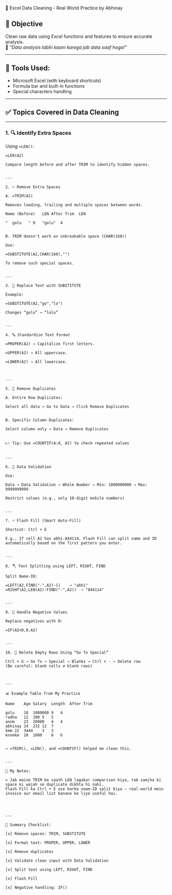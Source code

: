 🧹 Excel Data Cleaning - Real World Practice by Abhinay

## 📌 Objective
Clean raw data using Excel functions and features to ensure accurate analysis.  
🧠 *"Data analysis tabhi kaam karega jab data saaf hoga!"*

---

## 🔧 Tools Used:
- Microsoft Excel (with keyboard shortcuts)
- Formula bar and built-in functions
- Special characters handling

---

## ✅ Topics Covered in Data Cleaning

---

### 1. 🔍 Identify Extra Spaces

Using `=LEN()`:
```excel
=LEN(A2)

Compare length before and after TRIM to identify hidden spaces.


---

2. ✂️ Remove Extra Spaces

A. =TRIM(A2)

Removes leading, trailing and multiple spaces between words.

Name (Before)	LEN	After Trim	LEN

"  golu   "	9	"golu"	4


B. TRIM doesn't work on unbreakable space (CHAR(160))

Use:

=SUBSTITUTE(A2,CHAR(160),"")

To remove such special spaces.


---

3. 🔁 Replace Text with SUBSTITUTE

Example:

=SUBSTITUTE(A2,"go","lo")

Changes “golu” → “lolu”


---

4. 🔤 Standardize Text Format

=PROPER(A2) → Capitalize first letters.

=UPPER(A2) → All uppercase.

=LOWER(A2) → All lowercase.



---

5. 📏 Remove Duplicates

A. Entire Row Duplicates:

Select all data → Go to Data → Click Remove Duplicates


B. Specific Column Duplicates:

Select column only → Data → Remove Duplicates


👉 Tip: Use =COUNTIF(A:A, A2) to check repeated values


---

6. 🧪 Data Validation

Use:

Data → Data Validation → Whole Number → Min: 1000000000 → Max: 9999999999

Restrict values (e.g., only 10-digit mobile numbers)


---

7. ⚡ Flash Fill (Smart Auto-Fill)

Shortcut: Ctrl + E

E.g., If cell A2 has abhi-844114, Flash Fill can split name and ID automatically based on the first pattern you enter.


---

8. 🪓 Text Splitting using LEFT, RIGHT, FIND

Split Name-ID:

=LEFT(A2,FIND("-",A2)-1)    → "abhi"
=RIGHT(A2,LEN(A2)-FIND("-",A2))  → "844114"


---

9. 🧠 Handle Negative Values

Replace negatives with 0:

=IF(A2<0,0,A2)


---

10. 🚨 Delete Empty Rows Using “Go To Special”

Ctrl + G → Go To → Special → Blanks → Ctrl + - → Delete row
(Be careful: blank cells ≠ blank rows)



---

📊 Example Table from My Practice

Name	Age	Salary	Length	After Trim

golu	18	1000000	9	4
radha	12	100	5	5
annm	23	20000	4	4
abhinay	24	232	12	7
kmm	22	3444	3	3
knnmkm	20	1000	6	6


→ =TRIM(), =LEN(), and =COUNTIF() helped me clean this.


---

💬 My Notes:

> Jab maine TRIM ke saath LEN lagakar comparison kiya, tab samjha ki space ki wajah se duplicate dikhta hi nahi.
Flash Fill ka Ctrl + E use karke naam-ID split kiya — real-world mein invoice aur email list banane ke liye useful hai.




---

🧾 Summary Checklist:

[x] Remove spaces: TRIM, SUBSTITUTE

[x] Format text: PROPER, UPPER, LOWER

[x] Remove duplicates

[x] Validate clean input with Data Validation

[x] Split text using LEFT, RIGHT, FIND

[x] Flash Fill

[x] Negative handling: IF()
